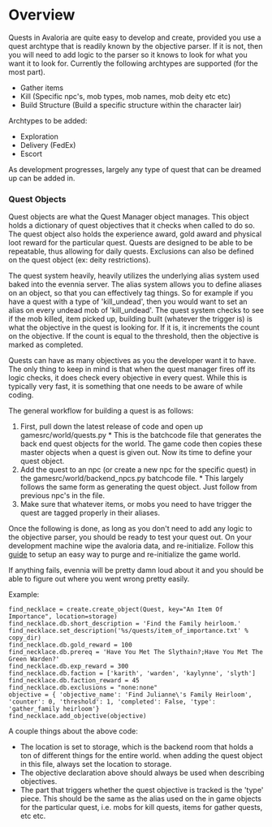 # Overview #

Quests in Avaloria are quite easy to develop and create, provided you use a quest archtype that is readily known by the objective parser.  If it is not, then you will need to add logic to the parser so it knows to look for what you want it to look for.  Currently the following archtypes are supported (for the most part).

  * Gather items
  * Kill (Specific npc's, mob types, mob names, mob deity etc etc)
  * Build Structure (Build a specific structure within the character lair)

Archtypes to be added:

  * Exploration
  * Delivery (FedEx)
  * Escort

As development progresses, largely any type of quest that can be dreamed up can be added in.


### Quest Objects ###

Quest objects are what the Quest Manager object manages.  This object holds a dictionary of quest objectives that it checks when called to do so.  The quest object also holds the experience award, gold award and physical loot reward for the particular quest.  Quests are designed to be able to be repeatable, thus allowing for daily quests. Exclusions can also be defined on the quest object (ex: deity restrictions).

The quest system heavily, heavily utilizes the underlying alias system used baked into the evennia server.  The alias system allows you to define aliases on an object, so that you can effectively tag things.  So for example if you have a quest with a type of 'kill\_undead', then you would want to set an alias on every undead mob of 'kill\_undead'.  The quest system checks to see if the mob killed, item picked up, building built (whatever the trigger is) is what the objective in the quest is looking for.  If it is, it increments the count on the objective.  If the count is equal to the threshold, then the objective is marked as completed.

Quests can have as many objectives as you the developer want it to have.  The only thing to keep in mind is that when the quest manager fires off its logic checks, it does check every objective in every quest.  While this is typically very fast, it is something that one needs to be aware of while coding.

The general workflow for building a quest is as follows:

  1. First, pull down the latest release of code and open up gamesrc/world/quests.py
    * This is the batchcode file that generates the back end quest objects for the world.  The game code then copies these master objects when a quest is given out.  Now its time to define your quest object.
  1. Add the quest to an npc (or create a new npc for the specific quest) in the gamesrc/world/backend\_npcs.py batchcode file.
    * This largely follows the same form as generating the quest object.  Just follow from previous npc's in the file.
  1. Make sure that whatever items, or mobs you need to have trigger the quest are tagged properly in their aliases.


Once the following is done, as long as you don't need to add any logic to the objective parser, you should be ready to test your quest out.  On your development machine wipe the avaloria data, and re-initialize.  Follow this [guide](WipeAvaloriaDev.md) to setup an easy way to purge and re-initialize the game world.

If anything fails, evennia will be pretty damn loud about it and you should be able to figure out where you went wrong pretty easily.


Example:

```
find_necklace = create.create_object(Quest, key="An Item Of Importance", location=storage)
find_necklace.db.short_description = 'Find the Family heirloom.'
find_necklace.set_description('%s/quests/item_of_importance.txt' % copy_dir)
find_necklace.db.gold_reward = 100
find_necklace.db.prereq = 'Have You Met The Slythain?;Have You Met The Green Warden?'
find_necklace.db.exp_reward = 300
find_necklace.db.faction = ['karith', 'warden', 'kaylynne', 'slyth']
find_necklace.db.faction_reward = 45
find_necklace.db.exclusions = "none:none"
objective = { 'objective_name': 'Find Julianne\'s Family Heirloom', 'counter': 0, 'threshold': 1, 'completed': False, 'type': 'gather_family heirloom'}
find_necklace.add_objective(objective)
```

A couple things about the above code:
  * The location is set to storage, which is the backend room that holds a ton of different things for the entire world.  when adding the quest object in this file, always set the location to storage.
  * The objective declaration above should always be used when describing objectives.
  * The part that triggers whether the quest objective is tracked is the 'type' piece.  This should be the same as the alias used on the in game objects for the particular quest, i.e. mobs for kill quests, items for gather quests, etc etc.